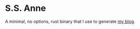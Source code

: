 # S.S. Anne

A minimal, no options, rust binary that I use to generate [my blog][].

[my blog]: https://github.com/callum-oakley/blog
